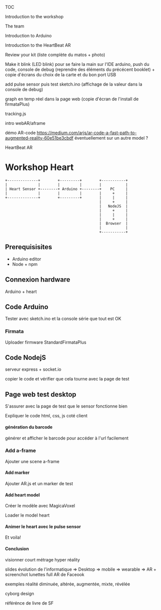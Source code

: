 TOC

Introduction to the workshop 

The team

Introduction to Arduino

Introduction to the HeartBeat AR

Review your kit (liste complète du matos + photo) 

Make it blink (LED blink) pour se faire la main sur l'IDE arduino, push du code, console de debug (reprendre des éléments du précécent booklet) + copie d'écrans du choix de la carte et du bon port USB 

add pulse sensor puis test sketch.ino (affichage de la valeur dans la console de debug) 

graph en temp réel dans la page web (copie d'écran de l'install de firmataPlus) 

tracking.js 

intro webAR/aframe

démo AR-code https://medium.com/arjs/ar-code-a-fast-path-to-augmented-reality-60e51be3cbdf éventuellement sur un autre model ? 

HeartBeat AR

# Workshop Heart

```
+--------------+        +---------+        +-----------+
|              |        |         |        |           |
| Heart Sensor +--------+ Arduino +--------+    PC     |
|              |        |         |        |     +     |
+--------------+        +---------+        |     |     |
                                           |     +     |
                                           |   NodeJS  |
                                           |     +     |
                                           |     |     |
                                           |     +     |
                                           |  Browser  |
                                           |           |
                                           +-----------+
```

## Prerequisisites

 - Arduino editor
 - Node + npm

## Connexion hardware

Arduino + heart

## Code Arduino

Tester avec sketch.ino et la console série que tout est OK

### Firmata

Uploader firmware StandardFirmataPlus

## Code NodejS

serveur express + socket.io

copier le code et vérifier que cela tourne avec la page de test

## Page web test desktop

S'assurer avec la page de test que le sensor fonctionne bien

Expliquer le code html, css, js coté client

#### génération du barcode

générer et afficher le barcode pour accéder à l'url facilement

### Add a-frame

Ajouter une scene a-frame

#### Add marker

Ajouter AR.js et un marker de test

#### Add heart model

Créer le modèle avec MagicaVoxel

Loader le model heart

#### Animer le heart avec le pulse sensor

Et voila!


#### Conclusion 

visionner court métrage hyper réality 

slides évolution de l'informatique => Desktop =>  mobile => wearable => AR + screenchot lunettes full AR de Faceook 

exemples réalité diminuée, altérée, augmentée, mixte, révélée 

cyborg design 

référénce de livre de SF 
 
